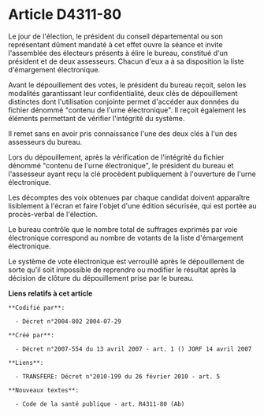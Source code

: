 # Article D4311-80

Le jour de l'élection, le président du conseil départemental ou son représentant dûment mandaté à cet effet ouvre la séance
et invite l'assemblée des électeurs présents à élire le bureau, constitué d'un président et de deux assesseurs. Chacun d'eux
a à sa disposition la liste d'émargement électronique.

Avant le dépouillement des votes, le président du bureau reçoit, selon les modalités garantissant leur confidentialité, deux
clés de dépouillement distinctes dont l'utilisation conjointe permet d'accéder aux données du fichier dénommé "contenu de
l'urne électronique". Il reçoit également les éléments permettant de vérifier l'intégrité du système.

Il remet sans en avoir pris connaissance l'une des deux clés à l'un des assesseurs du bureau.

Lors du dépouillement, après la vérification de l'intégrité du fichier dénommé "contenu de l'urne électronique", le président
du bureau et l'assesseur ayant reçu la clé procèdent publiquement à l'ouverture de l'urne électronique.

Les décomptes des voix obtenues par chaque candidat doivent apparaître lisiblement à l'écran et faire l'objet d'une édition
sécurisée, qui est portée au procès-verbal de l'élection.

Le bureau contrôle que le nombre total de suffrages exprimés par voie électronique correspond au nombre de votants de la
liste d'émargement électronique.

Le système de vote électronique est verrouillé après le dépouillement de sorte qu'il soit impossible de reprendre ou modifier
le résultat après la décision de clôture du dépouillement prise par le bureau.

**Liens relatifs à cet article**

	**Codifié par**:

	  - Décret n°2004-802 2004-07-29

	**Créé par**:

	  - Décret n°2007-554 du 13 avril 2007 - art. 1 () JORF 14 avril 2007

	**Liens**:

	  - TRANSFERE: Décret n°2010-199 du 26 février 2010 - art. 5

	**Nouveaux textes**:

	  - Code de la santé publique - art. R4311-80 (Ab)
